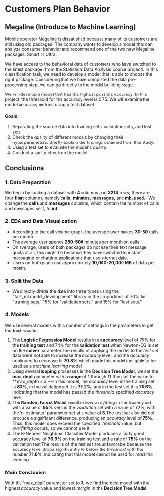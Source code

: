# Customers Plan Behavior

## Megaline (Introduce to Machine Learning)

Mobile operator Megaline is dissatisfied because many of its customers are still using old packages. The company wants to develop a model that can analyze consumer behavior and recommend one of the two new Megaline packages: Smart or Ultra.

We have access to the behavioral data of customers who have switched to the latest package (from the Statistical Data Analysis course project). In this classification task, we need to develop a model that is able to choose the right package. Considering that we have completed the data pre-processing step, we can go directly to the model building stage.

We will develop a model that has the highest possible accuracy. In this project, the threshold for the accuracy level is 0.75. We will examine the model accuracy metrics using a test dataset.

#### Goals :

1. Separating the source data into training sets, validation sets, and test sets
2. Check the quality of different models by changing their hyperparameters. Briefly explain the findings obtained from this study.
3. Using a test set to evaluate the model's quality.
4. Conduct a sanity check on the model.

## Conclusions

### 1. Data Preparation

We begin by loading a dataset with **4** columns and **3214** rows; there are four **float** columns, namely **calls,** **minutes,** **messages,** and **mb_used.**- We change the **calls** and **messages** columns, which contain the number of calls and messages sent, to **int.**

### 2. EDA and Data Visualization

- According to the call volume graph, the average user makes **30-80** calls per month.
- The average user spends **250-500** minutes per month on calls.
- On average, users of both packages do not use their text message quota at all, this might be because they have switched to instant messaging or chatting applications that use internet data.
- Users on both plans use approximately **10,000-20,000 MB** of data per month.

### 3. Split the Data
- We directly divide the data into three types using the "fast_ml.model_development" library in the proportions of 70% for "training sets," 15% for "validation sets," and 15% for "test sets." 

### 4. Models

We use several models with a number of settings in the parameters to get the best results:
1. The **Logistic Regression Model** results in an **accuracy** level of 75% for the **training test** and 74% for the **validation test** when Newton-CG is set on the **solver** parameter.The results of applying the model to the *test set* data were not able to increase the *accuracy* level, and the *accuracy* continued to decrease to **70.8%** which made this model ineligible to be used as a *machine learning* model.
2. Using several **looping** processes in the **Decision Tree Model,** we set the **max_dept** parameter with a **range** of **1** through **11** then set the value to **max_depth = 3.**In this model, the *accuracy* level in the training set is **80%**, in the validation set it is **79.2%**, and in the test set it is **76.6%**, indicating that the model has passed the *threshold* specified *accuracy* level.
3. The **Random Forest Model** results show *overfitting* in the *training set* with a value of **95%** versus the *validation set* with a value of **77%**, with the 'n-estimator' parameter set at a value of **3**.The *test set* also did not produce a significant difference, producing an *accuracy* level of **75%**. Thus, this model does exceed the specified *threshold* value, but *overfitting* occurs, so we cannot use it.
4. The K-Nearest Neighbors Classifier Model produces a fairly good accuracy level of **76.9%** on the training test and a rate of **75%** on the validation test.The results of the *test set* are unfavorable because the accuracy level drops significantly to below the *threshold* with the number **71.8%**, indicating that this model cannot be used for *machine learning*.
### Main Conclusion

With the 'max_dept' parameter set to **3,** we find the best model with the highest *accuracy* value and lowest *margin* in the **Decision Tree Model**. 
